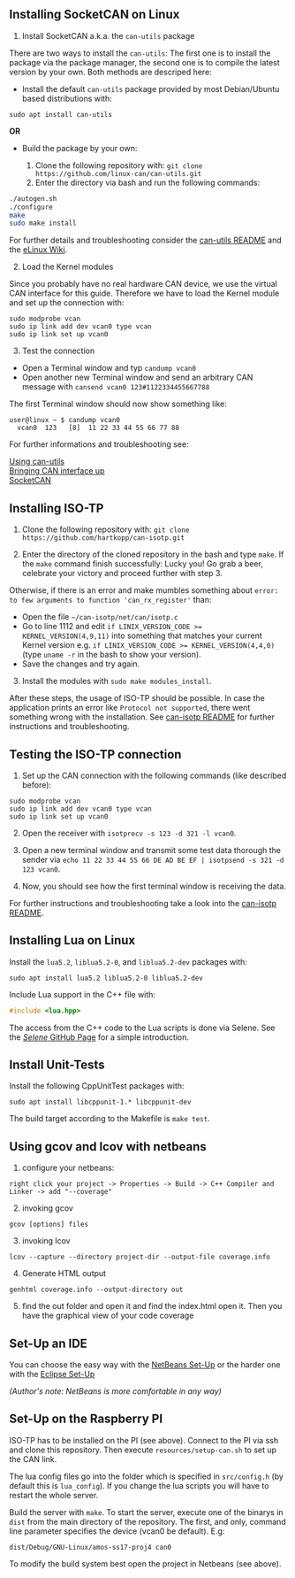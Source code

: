 ## Installing SocketCAN on Linux

1. Install SocketCAN a.k.a. the `can-utils` package

There are two ways to install the `can-utils`: The first one is to install the package via the package manager, the second one is to compile the latest version by your own. Both methods are descriped here:

* Install the default `can-utils` package provided by most Debian/Ubuntu based distributions with:
```
sudo apt install can-utils
```
**OR**

* Build the package by your own:

    1. Clone the following repository with: `git clone https://github.com/linux-can/can-utils.git`
    2. Enter the directory via bash and run the following commands:

```sh
./autogen.sh
./configure
make
sudo make install
```

For further details and troubleshooting consider the [can-utils README](https://github.com/linux-can/can-utils/blob/master/README.md) and the [eLinux Wiki](http://elinux.org/Can-utils).


2. Load the Kernel modules

Since you probably have no real hardware CAN device, we use the virtual CAN interface for this guide. Therefore we have to load the Kernel module and set up the connection with:

    sudo modprobe vcan
    sudo ip link add dev vcan0 type vcan
    sudo ip link set up vcan0


3. Test the connection

* Open a Terminal window and typ `candump vcan0`
* Open another new Terminal window and send an arbitrary CAN message with
  `cansend vcan0 123#1122334455667788`

The first Terminal window should now show something like:

    user@linux ~ $ candump vcan0
      vcan0  123   [8]  11 22 33 44 55 66 77 88

For further informations and troubleshooting see:

[Using can-utils](https://discuss.cantact.io/t/using-can-utils/24)  
[Bringing CAN interface up](http://elinux.org/Bringing_CAN_interface_up)  
[SocketCAN](https://en.wikipedia.org/wiki/SocketCAN)  


## Installing ISO-TP

1. Clone the following repository with: `git clone https://github.com/hartkopp/can-isotp.git`

2. Enter the directory of the cloned repository in the bash and type `make`. If the `make` command finish successfully: Lucky you! Go grab a beer, celebrate your victory and proceed further with step 3.

Otherwise, if there is an error and make mumbles something about `error: to few arguments to function 'can_rx_register'` than:

* Open the file `~/can-isotp/net/can/isotp.c`
* Go to line 1112 and edit `if LINIX_VERSION_CODE >= KERNEL_VERSION(4,9,11)` into something that matches your current Kernel version e.g. `if LINIX_VERSION_CODE >= KERNEL_VERSION(4,4,0)` (type `uname -r` in the bash to show your version).
* Save the changes and try again.

3. Install the modules with `sudo make modules_install`.

After these steps, the usage of ISO-TP should be possible. In case the application prints an error like `Protocol not supported`, there went something wrong with the installation. See [can-isotp README](https://github.com/hartkopp/can-isotp) for further instructions and troubleshooting.


## Testing the ISO-TP connection

1. Set up the CAN connection with the following commands (like described before):
```
sudo modprobe vcan
sudo ip link add dev vcan0 type vcan
sudo ip link set up vcan0
```
2. Open the receiver with `isotprecv -s 123 -d 321 -l vcan0`.

3. Open a new terminal window and transmit some test data thorough the sender via `echo 11 22 33 44 55 66 DE AD BE EF | isotpsend -s 321 -d 123 vcan0`.

4. Now, you should see how the first terminal window is receiving the data.

For further instructions and troubleshooting take a look into the [can-isotp README](https://github.com/hartkopp/can-isotp).

## Installing Lua on Linux

Install the `lua5.2`, `liblua5.2-0`, and `liblua5.2-dev` packages with:

    sudo apt install lua5.2 liblua5.2-0 liblua5.2-dev

Include Lua support in the C++ file with:

```cpp
#include <lua.hpp>
```

The access from the C++ code to the Lua scripts is done via Selene. See the [_Selene_ GitHub Page](https://github.com/jeremyong/Selene) for a simple introduction.


## Install Unit-Tests

Install the following CppUnitTest packages with:

    sudo apt install libcppunit-1.* libcppunit-dev

The build target according to the Makefile is `make test`.

## Using gcov and lcov with netbeans

1. configure your netbeans:
```
right click your project -> Properties -> Build -> C++ Compiler and Linker -> add "--coverage"
```
2. invoking gcov
```	
gcov [options] files
```
3. invoking lcov
```
lcov --capture --directory project-dir --output-file coverage.info
```
4. Generate HTML output
```
genhtml coverage.info --output-directory out
```
5. find the out folder and open it and find the index.html open it. Then you have the graphical view of your code coverage


## Set-Up an IDE

You can choose the easy way with the [NetBeans Set-Up](NetBeansSetUp.md) or the harder one with the [Eclipse Set-Up](EclipseSetUp.md)

_(Author's note: NetBeans is more comfortable in any way)_


## Set-Up on the Raspberry PI

ISO-TP has to be installed on the PI (see above). Connect to the PI via ssh and clone this repository. Then execute `resources/setup-can.sh` to set up the CAN link.

The lua config files go into the folder which is specified in `src/config.h` (by default this is `lua_config`). If you change the lua scripts you will have to restart the whole server.

Build the server with `make`. To start the server, execute one of the binarys in `dist` from the main directory of the repository. The first, and only, command line parameter specifies the device (vcan0 be default). E.g:
```
dist/Debug/GNU-Linux/amos-ss17-proj4 can0
```

To modify the build system best open the project in Netbeans (see above).
